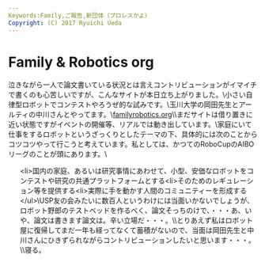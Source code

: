 ```yaml
---
Keywords:Family,ご報告,新団体（プロレスかよ）
Copyright: (C) 2017 Ryuichi Ueda
---
```

# Family & Robotics org
泣きながら一人で論文書いている状況とは言えコントリビューションがイマイチで書くのも心苦しいですが、こんなサイトが本日立ち上がりました。\\小さい自律型ロボットでコンテストやろうぜ的な試みです。\\玉川大学の岡田先生とアールティの中川さんとやってます。\\<a href="http://familyrobotics.org">familyrobotics.org</a>\\\まだサイトは借り置きに近い状態ですがイベントの開催等、リアルでは動き出しています。\\家庭にいて仕事をするロボットというざっくりとしたテーマの下、具体的には次のことからコツコツやって行こうと考えています。私としては、かつてのRoboCupのAIBOリーグのことが頭にあります。\\<ul>\<li>国内の家庭、あるいは研究事情にあわせて、小型、安価なロボットをコンテストや研究の共通プラットフォームとする</li>\<li>そのためのレギュレーション等を提供する</li>\<li>実際に手を動かす人間のコミュニティーを形成する</li>\</ul>\\USP友の会みたいに数百人というわけには当面いかないでしょうが、ロボット野郎のテストベッドを作るべく、論文そっちのけで、・・・あ、いや、論文は書きます論文は。辛い立場だ・・・。\\\とりあえず私はロボット屋に復帰してまだ一年も経ってなくて蓄積がないので、当面は岡田先生と中川さんにひきずられながらコントリビューションしたいと思います・・・。\\\寝る。
